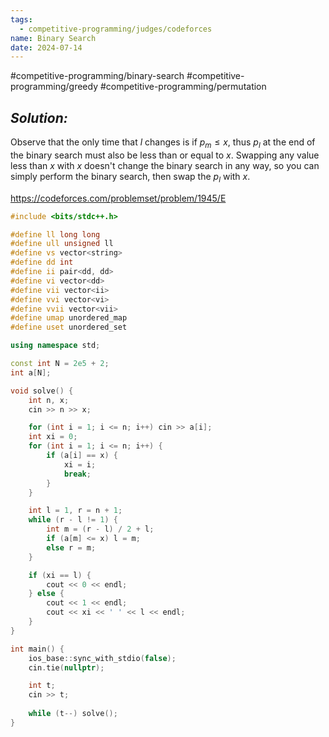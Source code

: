 ```yaml
---
tags:
  - competitive-programming/judges/codeforces
name: Binary Search
date: 2024-07-14
---
```

#competitive-programming/binary-search #competitive-programming/greedy #competitive-programming/permutation 
## _Solution:_
Observe that the only time that $l$ changes is if $p_{m}\le x$, thus $p_l$ at the end of the binary search must also be less than or equal to $x$. Swapping any value less than $x$ with $x$ doesn't change the binary search in any way, so you can simply perform the binary search, then swap the $p_l$ with $x$.

https://codeforces.com/problemset/problem/1945/E
```cpp
#include <bits/stdc++.h>

#define ll long long
#define ull unsigned ll
#define vs vector<string>
#define dd int
#define ii pair<dd, dd>
#define vi vector<dd>
#define vii vector<ii>
#define vvi vector<vi>
#define vvii vector<vii>
#define umap unordered_map
#define uset unordered_set

using namespace std;

const int N = 2e5 + 2;
int a[N];

void solve() {
    int n, x;
    cin >> n >> x;

    for (int i = 1; i <= n; i++) cin >> a[i];
    int xi = 0;
    for (int i = 1; i <= n; i++) {
        if (a[i] == x) {
            xi = i;
            break;
        }
    }

    int l = 1, r = n + 1;
    while (r - l != 1) {
        int m = (r - l) / 2 + l;
        if (a[m] <= x) l = m;
        else r = m;
    }

    if (xi == l) {
        cout << 0 << endl;
    } else {
        cout << 1 << endl;
        cout << xi << ' ' << l << endl;
    }
}

int main() {
    ios_base::sync_with_stdio(false);
    cin.tie(nullptr);

    int t;
    cin >> t;
    
    while (t--) solve();
}
```